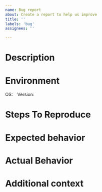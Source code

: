 ```yaml
---
name: Bug report
about: Create a report to help us improve
title: ''
labels: 'bug'
assignees: ''

---
```


# Description
<!-- A clear and concise description of what the bug is. -->

# Environment
OS: ` ` <!-- the OS + version you’re running Kubescape on, e.g. Ubuntu 22.04 LTS  -->
Version: ` ` <!-- the version that Kubescape reports when you run `kubescape version`  -->
 
# Steps To Reproduce
<!--
Steps to reproduce the behavior:
1. Go to '...'
2. Click on '....'
3. Scroll down to '....'
4. See error
-->

# Expected behavior
<!-- A clear and concise description of what you expected to happen. -->

# Actual Behavior
<!-- A clear and concise description of what happened. If applicable, add screenshots to help explain your  problem. -->

# Additional context
<!-- Add any other context about the problem here. -->
